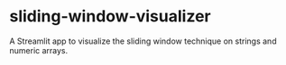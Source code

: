 # sliding-window-visualizer
A Streamlit app to visualize the sliding window technique on strings and numeric arrays.
